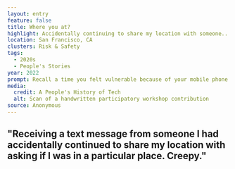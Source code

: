 ```yaml
---
layout: entry
feature: false
title: Where you at?
highlight: Accidentally continuing to share my location with someone... Creepy.
location: San Francisco, CA
clusters: Risk & Safety
tags:
  - 2020s
  - People's Stories
year: 2022
prompt: Recall a time you felt vulnerable because of your mobile phone.
media:
  credit: A People's History of Tech
  alt: Scan of a handwritten participatory workshop contribution
source: Anonymous
---
```

## "Receiving a text message from someone I had accidentally continued to share my location with asking if I was in a particular place. Creepy."
